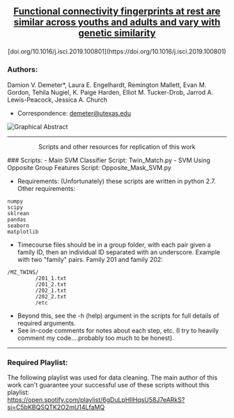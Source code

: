 ## <p align="center">[Functional connectivity fingerprints at rest are similar across youths and adults and vary with genetic similarity](http://www.sciencedirect.com/science/article/pii/S2589004219305474)</p>
<p align="center">[doi.org/10.1016/j.isci.2019.100801](https://doi.org/10.1016/j.isci.2019.100801)</p>

### Authors:
Damion V. Demeter*, Laura E. Engelhardt, Remington Mallett, Evan M. Gordon, Tehila Nugiel, K. Paige Harden, Elliot M. Tucker-Drob, Jarrod A. Lewis-Peacock, Jessica A. Church
* Correspondence: demeter@utexas.edu

![Graphical Abstract](https://ars.els-cdn.com/content/image/1-s2.0-S2589004219305474-fx1_lrg.jpg)

---
<p align="center"> Scripts and other resources for replication of this work</p>   
### Scripts:
- Main SVM Classifier Script: Twin_Match.py   
- SVM Using Opposite Group Features Script: Opposite_Mask_SVM.py   

- Requirements: (Unfortunately) these scripts are written in python 2.7. Other requirements:
```
numpy
scipy
sklrean
pandas
seaborn
matplotlib
```
- Timecourse files should be in a group folder, with each pair given a family ID, then an individual ID separated with an underscore. Example with two "family" pairs. Family 201 and family 202:
```
/MZ_TWINS/
         /201_1.txt
         /201_2.txt
         /202_1.txt
         /202_2.txt
         /etc
```
- Beyond this, see the -h (help) argument in the scripts for full details of required arguments. 
- See in-code comments for notes about each step, etc. (I try to heavily comment my code....probably too much to be honest).

---
### Required Playlist:
The following playlist was used for data cleaning. The main author of this work can't guarantee your successful use of these scripts without this playlist:   
https://open.spotify.com/playlist/6gDuLpHIlHqsU58J7eARkS?si=C5bKBQSQTK2O2mU14LfaMQ



